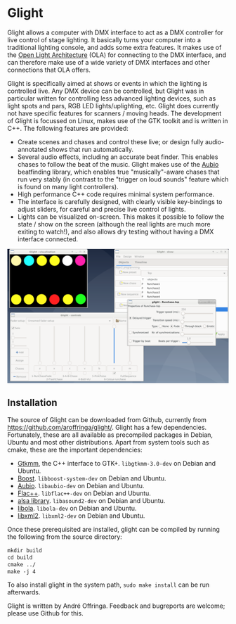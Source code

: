 # Glight
Glight allows a computer with DMX interface to act as a DMX controller for live control of stage lighting. It basically turns your computer into a traditional lighting console, and adds some extra features. It makes use of the [Open Light Architecture](https://www.openlighting.org/ola/) (OLA) for connecting to the DMX interface, and can therefore make use of a wide variety of DMX interfaces and other connections that OLA offers.

Glight is specifically aimed at shows or events in which the lighting is controlled live. Any DMX device can be controlled, but Glight was in particular written for controlling less advanced lighting devices, such as light spots and pars, RGB LED lights/uplighting, etc. Glight does currently not have specific features for scanners / moving heads. The development of Glight is focussed on Linux, makes use of the GTK toolkit and is written in C++. The following features are provided:

* Create scenes and chases and control these live; or design fully audio-annotated shows that run automatically.
* Several audio effects, including an accurate beat finder. This enables chases to follow the beat of the music. Glight makes use of the [Aubio](https://aubio.org/) beatfinding library, which enables true "musically"-aware chases that run very stably (in contrast to the "trigger on loud sounds" feature which is found on many light controllers).
* High performance C++ code requires minimal system performance.
* The interface is carefully designed, with clearly visible key-bindings to adjust sliders, for careful and precise live control of lights.
* Lights can be visualized on-screen. This makes it possible to follow the state / show on the screen (although the real lights are much more exiting to watch!), and also allows dry testing without having a DMX interface connected. 

<img src="https://raw.githubusercontent.com/aroffringa/glight/master/doc/Screenshot-2019-06-12-glight-0.8.png" alt="Screenshot" title="Screenshot of Glight in action"/>

## Installation
The source of Glight can be downloaded from Github, currently from https://github.com/aroffringa/glight/. Glight has a few dependencies. Fortunately, these are all available as precompiled packages in Debian, Ubuntu and most other distributions. Apart from system tools such as cmake, these are the important dependencies:

- [Gtkmm](https://www.gtkmm.org/), the C++ interface to GTK+. `libgtkmm-3.0-dev` on Debian and Ubuntu.
- [Boost](https://www.boost.org/). `libboost-system-dev` on Debian and Ubuntu.
- [Aubio](https://aubio.org/). `libaubio-dev` on Debian and Ubuntu.
- [Flac++](https://xiph.org/flac/). `libflac++-dev` on Debian and Ubuntu.
- [alsa library](https://www.alsa-project.org/). `libasound2-dev` on Debian and Ubuntu.
- [libola](https://www.openlighting.org/ola/). `libola-dev` on Debian and Ubuntu.
- [libxml2](http://xmlsoft.org/). `libxml2-dev` on Debian and Ubuntu.

Once these prerequisited are installed, glight can be compiled by running the following from the source directory:

    mkdir build
    cd build
    cmake ../
    make -j 4

To also install glight in the system path, `sudo make install` can be run afterwards.

Glight is written by André Offringa. Feedback and bugreports are welcome; please use Github for this.
